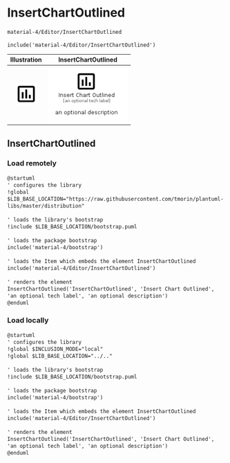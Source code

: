 # InsertChartOutlined


```text
material-4/Editor/InsertChartOutlined
```

```text
include('material-4/Editor/InsertChartOutlined')
```



| Illustration | InsertChartOutlined |
| :---: | :---: |
| ![illustration for Illustration](../../material-4/Editor/InsertChartOutlined.png) | ![illustration for InsertChartOutlined](../../material-4/Editor/InsertChartOutlined.Local.png) |




## InsertChartOutlined

### Load remotely
```plantuml
@startuml
' configures the library
!global $LIB_BASE_LOCATION="https://raw.githubusercontent.com/tmorin/plantuml-libs/master/distribution"

' loads the library's bootstrap
!include $LIB_BASE_LOCATION/bootstrap.puml

' loads the package bootstrap
include('material-4/bootstrap')

' loads the Item which embeds the element InsertChartOutlined
include('material-4/Editor/InsertChartOutlined')

' renders the element
InsertChartOutlined('InsertChartOutlined', 'Insert Chart Outlined', 'an optional tech label', 'an optional description')
@enduml
```

### Load locally
```plantuml
@startuml
' configures the library
!global $INCLUSION_MODE="local"
!global $LIB_BASE_LOCATION="../.."

' loads the library's bootstrap
!include $LIB_BASE_LOCATION/bootstrap.puml

' loads the package bootstrap
include('material-4/bootstrap')

' loads the Item which embeds the element InsertChartOutlined
include('material-4/Editor/InsertChartOutlined')

' renders the element
InsertChartOutlined('InsertChartOutlined', 'Insert Chart Outlined', 'an optional tech label', 'an optional description')
@enduml
```

